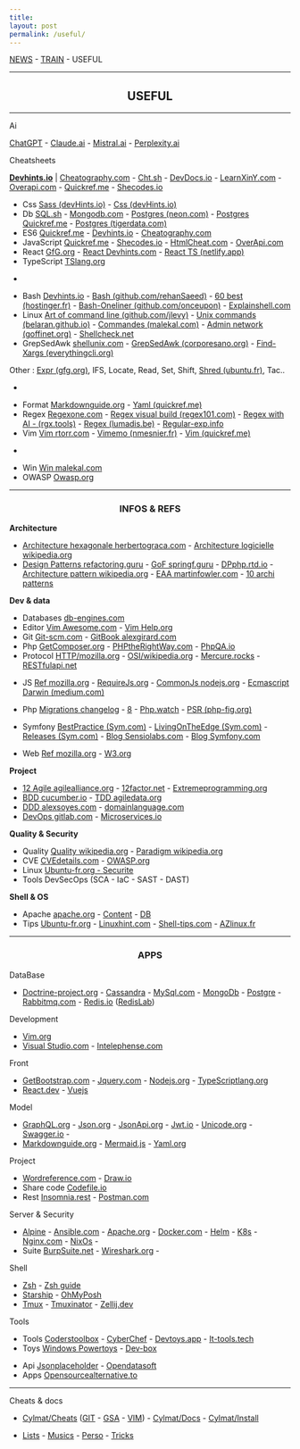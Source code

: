 ```yaml
---
title: 
layout: post
permalink: /useful/
---
```


[NEWS](https://cylmat.github.io/news) - [TRAIN](https://cylmat.github.io/train) - USEFUL  

---
## <center>USEFUL</center>
---

Ai  

[ChatGPT](https://chatgpt.com) - [Claude.ai](https://claude.ai) - [Mistral.ai](https://mistral.ai) - [Perplexity.ai](https://www.perplexity.ai)  

Cheatsheets

**[Devhints.io](https://devhints.io)** | [Cheatography.com](https://cheatography.com) - [Cht.sh](https://cht.sh/) - [DevDocs.io](https://devdocs.io) - [LearnXinY.com](https://learnxinyminutes.com) - [Overapi.com](https://overapi.com/javascript) - [Quickref.me](https://quickref.me) - [Shecodes.io](http://cheatsheets.shecodes.io)  

- Css [Sass (devHints.io)](https://devhints.io/sass) - [Css (devHints.io)](https://devhints.io/css)
- Db [SQL.sh](https://sql.sh) - [Mongodb.com](https://www.mongodb.com/developer/products/mongodb/cheat-sheet) - [Postgres (neon.com)](https://neon.com/postgresql/postgresql-cheat-sheet) - [Postgres Quickref.me](https://quickref.me/postgres.html) - [Postgres (tigerdata.com)](https://www.tigerdata.com/learn/postgres-cheat-sheet)
- ES6 [Quickref.me](https://quickref.me/es6.html) - [Devhints.io](https://devhints.io/es6) - [Cheatography.com](https://cheatography.com/romansemko/cheat-sheets/ecmascript-6-es6)
- JavaScript [Quickref.me](https://quickref.me/javascript.html) - [Shecodes.io](http://cheatsheets.shecodes.io/javascript) - [HtmlCheat.com](https://htmlcheatsheet.com/js) - [OverApi.com](https://overapi.com/javascript) 
- React [GfG.org](https://www.geeksforgeeks.org/react-cheat-sheet) - [React Devhints.com](https://devhints.io/react) - [React TS (netlify.app)](https://react-typescript-cheatsheet.netlify.app) 
- TypeScript [TSlang.org](https://www.typescriptlang.org/cheatsheets) 

*

- Bash [Devhints.io](https://devhints.io/bash) - [Bash (github.com/rehanSaeed)](https://github.com/RehanSaeed/Bash-Cheat-Sheet) - [60 best (hostinger.fr)](https://www.hostinger.fr/tutoriels/commandes-linux) - [Bash-Oneliner (github.com/onceupon)](https://github.com/onceupon/Bash-Oneliner) - [Explainshell.com](https://explainshell.com)
- Linux [Art of command line (github.com/jlevy)](https://github.com/jlevy/the-art-of-command-line) - [Unix commands (belaran.github.io)](https://belaran.github.io/free-docs/unix-initiation/node277.html) - [Commandes (malekal.com)](https://www.malekal.com/liste-des-commandes-linux) - [Admin network (goffinet.org)](https://linux.goffinet.org/administration/configuration-du-reseau/outils-linux-reseau) - [Shellcheck.net](https://www.shellcheck.net)
- GrepSedAwk [shellunix.com](https://www.shellunix.com) - [GrepSedAwk (corporesano.org)](http://www.corporesano.org/doc-site/grepawksed.html) - [Find-Xargs (everythingcli.org)](https://www.everythingcli.org/find-exec-vs-find-xargs)

Other : [Expr (gfg.org)](https://www.geeksforgeeks.org/linux-unix/expr-command-in-linux-with-examples), IFS, Locate, Read, Set, Shift, [Shred (ubuntu.fr)](https://doc.ubuntu-fr.org/shred), Tac..

*

- Format [Markdownguide.org](https://www.markdownguide.org/cheat-sheet) - [Yaml (quickref.me)](https://quickref.me/yaml.html) 
- Regex [Regexone.com](https://regexone.com) - [Regex visual build (regex101.com)](https://regex101.com) - [Regex with AI - (rgx.tools)](https://rgx.tools) - [Regex (lumadis.be)](https://lumadis.be/regex) - [Regular-exp.info](https://www.regular-expressions.info) 
- Vim [Vim rtorr.com](https://vim.rtorr.com) - [Vimemo (nmesnier.fr)](http://nmesnier.free.fr/vim.html) - [Vim (quickref.me)](https://quickref.me/vim) 

*

- Win [Win malekal.com](https://www.malekal.com/liste-commandes-invite-de-commandes-windows)   
- OWASP [Owasp.org](https://cheatsheetseries.owasp.org/Glossary.html) 



---
### <center>INFOS & REFS</center>

**Architecture**    
* [Architecture hexagonale herbertograca.com](https://herbertograca.com/2017/11/16/explicit-architecture-01-ddd-hexagonal-onion-clean-cqrs-how-i-put-it-all-together) - [Architecture logicielle wikipedia.org](https://en.wikipedia.org/wiki/List_of_software_architecture_styles_and_patterns) 
* [Design Patterns refactoring.guru](https://refactoring.guru/fr/design-patterns) - [GoF springf.guru](https://springframework.guru/gang-of-four-design-patterns) - [DPphp.rtd.io](https://designpatternsphp.readthedocs.io) - [Architecture pattern wikipedia.org](https://en.wikipedia.org/wiki/Architectural_pattern) - [EAA martinfowler.com](https://martinfowler.com/eaaCatalog) - [10 archi patterns](https://towardsdatascience.com/10-common-software-architectural-patterns-in-a-nutshell-a0b47a1e9013)

**Dev & data**   
* Databases [db-engines.com](https://db-engines.com/en/articles) 
* Editor [Vim Awesome.com](https://vimawesome.com) - [Vim Help.org](https://vimhelp.org) 
* Git [Git-scm.com](https://git-scm.com/doc) - [GitBook alexgirard.com](https://alexgirard.com/git-book) 
* Php [GetComposer.org](https://getcomposer.org/doc) - [PHPtheRightWay.com](https://phptherightway.com) - [PhpQA.io](https://phpqa.io) 
* Protocol [HTTP/mozilla.org](https://developer.mozilla.org/fr/docs/Web/HTTP) - [OSI/wikipedia.org](https://fr.wikipedia.org/wiki/Mod%C3%A8le_OSI) - [Mercure.rocks](https://mercure.rocks) - [RESTfulapi.net](https://restfulapi.net/hateoas) 
 
- JS [Ref mozilla.org](https://developer.mozilla.org/fr/docs/Web/JavaScript/Reference) - [RequireJs.org](https://requirejs.org) - [CommonJs nodejs.org](https://nodejs.org/api/modules.html) - [Ecmascript Darwin (medium.com)](https://medium.com/edonec/ecmascript-cheatsheet-the-darwin-theory-of-javascript-90fabc23df4c)
- Php [Migrations changelog](https://www.php.net/manual/en/doc.changelog.php) - [8](https://www.php.net/releases/8.4) - [Php.watch](https://php.watch/versions) - [PSR (php-fig.org)](https://www.php-fig.org/psr)
- Symfony [BestPractice (Sym.com)](https://symfony.com/doc/current/best_practices.html) - [LivingOnTheEdge (Sym.com)](https://symfony.com/blog/category/living-on-the-edge) - [Releases (Sym.com)](https://symfony.com/releases) - [Blog Sensiolabs.com](https://blog.sensiolabs.com) - [Blog Symfony.com](https://symfony.com/blog)

- Web [Ref mozilla.org](https://developer.mozilla.org/fr/docs/Web) - [W3.org](https://www.w3.org)  

**Project**  
* [12 Agile agilealliance.org](https://www.agilealliance.org/agile101/12-principles-behind-the-agile-manifesto) - [12factor.net](https://12factor.net) - [Extremeprogramming.org](http://www.extremeprogramming.org)  
* [BDD cucumber.io](https://cucumber.io/docs/bdd) - [TDD agiledata.org](http://agiledata.org/essays/tdd.html) 
* [DDD alexsoyes.com](https://alexsoyes.com/ddd-domain-driven-design) - [domainlanguage.com](https://www.domainlanguage.com)  
* [DevOps gitlab.com](https://about.gitlab.com/topics/devops) - [Microservices.io](https://microservices.io)
  
**Quality & Security**  
* Quality [Quality wikipedia.org](https://fr.wikipedia.org/wiki/Qualit%C3%A9_logicielle) - [Paradigm wikipedia.org](https://fr.m.wikipedia.org/wiki/Paradigme_(programmation)) 
* CVE [CVEdetails.com]([cvedetails.com](https://www.cvedetails.com)) - [OWASP.org](https://owasp.org)  
* Linux [Ubuntu-fr.org - Securite](https://doc.ubuntu-fr.org/securite)  
* Tools DevSecOps (SCA - IaC - SAST - DAST)  

**Shell & OS**  
* Apache [apache.org](https://apache.org) - [Content](https://projects.apache.org/projects.html?category#content) - [DB](https://projects.apache.org/projects.html?category#database)  
* Tips [Ubuntu-fr.org](https://doc.ubuntu-fr.org) - [Linuxhint.com](https://linuxhint.com) - [Shell-tips.com](https://www.shell-tips.com) - [AZlinux.fr](https://azlinux.fr) 



---
### <center>APPS</center>

DataBase  
* [Doctrine-project.org](https://www.doctrine-project.org) - [Cassandra](https://cassandra.apache.org) - [MySql.com](https://dev.mysql.com/doc) - [MongoDb](https://www.mongodb.com/docs) - [Postgre](https://www.postgresql.org) - [Rabbitmq.com](https://www.rabbitmq.com) - [Redis.io](https://redis.io) ([RedisLab](https://app.redislabs.com))

Development  
* [Vim.org](https://www.vim.org)  
* [Visual Studio.com](https://code.visualstudio.com/docs) - [Intelephense.com](https://intelephense.com)  

Front  
* [GetBootstrap.com](https://getbootstrap.com/docs) - [Jquery.com](https://api.jquery.com) - [Nodejs.org](https://nodejs.org/en/docs) - [TypeScriptlang.org](https://www.typescriptlang.org/docs)
* [React.dev](https://react.dev) - [Vuejs](https://vuejs.org)  

Model  
* [GraphQL.org](https://graphql.org) - [Json.org](https://www.json.org) - [JsonApi.org](https://jsonapi.org) - [Jwt.io](https://jwt.io) - [Unicode.org](https://home.unicode.org) - [Swagger.io](https://swagger.io) -  
* [Markdownguide.org](https://www.markdownguide.org) - [Mermaid.js](https://mermaid.js.org) - [Yaml.org](https://yaml.org)

Project 
- [Wordreference.com](https://www.wordreference.com/fr) - [Draw.io](https://draw.io)
- Share code [Codefile.io](https://codefile.io) 
- Rest [Insomnia.rest](https://insomnia.rest) - [Postman.com](https://www.postman.com)   

Server & Security  
* [Alpine](https://www.alpinelinux.org) - [Ansible.com](https://www.ansible.com) - [Apache.org](https://httpd.apache.org) - [Docker.com](https://docs.docker.com) - [Helm](https://helm.sh) - [K8s](https://kubernetes.io) - [Nginx.com](https://docs.nginx.com) - [NixOs](https://nixos.org) - 
* Suite [BurpSuite.net](https://portswigger.net/burp) - [Wireshark.org](https://www.wireshark.org) -

Shell
* [Zsh](https://zsh.sourceforge.io/Doc) - [Zsh guide](https://zsh.sourceforge.io/Guide)
* [Starship](https://starship.rs) - [OhMyPosh](https://ohmyposh.dev)  
* [Tmux](https://doc.ubuntu-fr.org/tmux) - [Tmuxinator](https://github.com/tmuxinator/tmuxinator) - [Zellij.dev](https://zellij.dev) 

Tools 
* Tools [Coderstoolbox](https://coderstoolbox.online) - [CyberChef](https://gchq.github.io/CyberChef) - [Devtoys.app](https://devtoys.app) - [It-tools.tech](https://it-tools.tech)   
* Toys [Windows Powertoys](https://learn.microsoft.com/en-us/windows/powertoys) - [Dev-box](https://www.dev-box.app)   
- Api [Jsonplaceholder](https://jsonplaceholder.typicode.com/users) - [Opendatasoft](https://data.opendatasoft.com/api/explore/v2.1/console) 
- Apps [Opensourcealternative.to](https://www.opensourcealternative.to)  

---

Cheats & docs 

* [Cylmat/Cheats](https://github.com/cylmat/cheats) ([GIT](https://github.com/cylmat/cheats/blob/main/GIT-cheats.md) - [GSA](https://github.com/cylmat/cheats/blob/main/GSA-cheats.md) - [VIM](https://github.com/cylmat/cheats/blob/main/VIM-cheats.md)) - [Cylmat/Docs](https://github.com/cylmat/docs) - [Cylmat/Install](https://github.com/cylmat/docs/tree/main/install) 
  
* [Lists](https://cylmat.github.io/lists) - [Musics](https://cylmat.github.io/musics) - [Perso](https://cylmat.github.io/personnalite) - [Tricks](https://cylmat.github.io/tricks)
